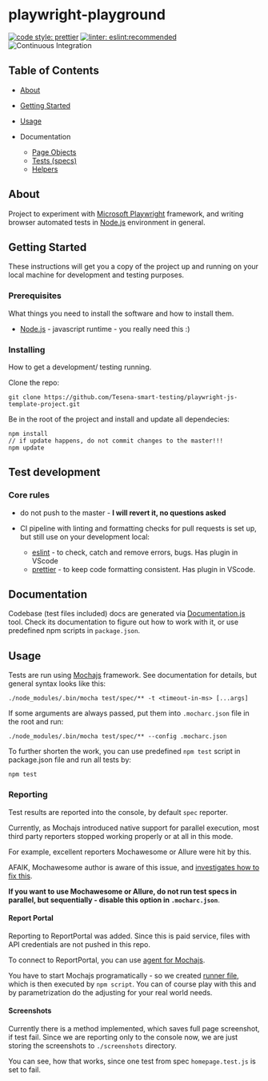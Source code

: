 # playwright-playground

[![code style: prettier](https://img.shields.io/badge/code_style-prettier-ff69b4.svg?style=flat-square)](https://github.com/prettier/prettier)
[![linter: eslint:recommended](https://img.shields.io/badge/linter-eslint:recommended-blue)](https://github.com/eslint/eslint)
![Continuous Integration](https://github.com/Tesena-smart-testing/playwright-js-template-project/workflows/Continuous%20Integration/badge.svg)

## Table of Contents

- [About](#about)
- [Getting Started](#getting_started)
- [Usage](#usage)
- Documentation

  - [Page Objects](docs/pageobjects.md)
  - [Tests (specs)](docs/spec.md)
  - [Helpers](docs/helpers.md)

## About <a name = "about"></a>

Project to experiment with [Microsoft Playwright](https://github.com/microsoft/playwright) framework, and writing browser automated tests in [Node.js](https://nodejs.org/en/) environment in general.

## Getting Started <a name = "getting_started"></a>

These instructions will get you a copy of the project up and running on your local machine for development and testing purposes.

### Prerequisites

What things you need to install the software and how to install them.

- [Node.js](https://nodejs.org/en/) - javascript runtime - you really need this :)

### Installing

How to get a development/ testing running.

Clone the repo:

```
git clone https://github.com/Tesena-smart-testing/playwright-js-template-project.git
```

Be in the root of the project and install and update all dependecies:

```
npm install
// if update happens, do not commit changes to the master!!!
npm update
```

## Test development

### Core rules

- do not push to the master - **I will revert it, no questions asked**
- CI pipeline with linting and formatting checks for pull requests is set up, but still use on your development local:

  - [eslint](https://github.com/eslint/eslint) - to check, catch and remove errors, bugs. Has plugin in VScode
  - [prettier](https://github.com/prettier/prettier) - to keep code formatting consistent. Has plugin in VScode.

## Documentation

Codebase (test files included) docs are generated via [Documentation.js](https://documentation.js.org/) tool. Check its documentation to figure out how to work with it, or use predefined npm scripts in `package.json`.

## Usage <a name = "usage"></a>

Tests are run using [Mochajs](https://mochajs.org) framework. See documentation for details, but general syntax looks like this:

```
./node_modules/.bin/mocha test/spec/** -t <timeout-in-ms> [...args]
```

If some arguments are always passed, put them into `.mocharc.json` file in the root and run:

```
./node_modules/.bin/mocha test/spec/** --config .mocharc.json
```

To further shorten the work, you can use predefined `npm test` script in package.json file and run all tests by:

```
npm test
```

### Reporting

Test results are reported into the console, by default `spec` reporter.

Currently, as Mochajs introduced native support for parallel execution, most third party reporters stopped working properly or at all in this mode.

For example, excellent reporters Mochawesome or Allure were hit by this. 

AFAIK, Mochawesome author is aware of this issue, and [investigates how to fix this](https://github.com/adamgruber/mochawesome/issues/321).

**If you want to use Mochawesome or Allure, do not run test specs in parallel, but sequentially - disable this option in `.mocharc.json`**.

#### Report Portal

Reporting to ReportPortal was added. Since this is paid service, files with API credentials are not pushed in this repo.

To connect to ReportPortal, you can use [agent for Mochajs](https://github.com/reportportal/agent-js-mocha).

You have to start Mochajs programatically - so we created [runner file](test\runners\mochaRunner.js), which is then executed by `npm script`. You can of course play with this and by parametrization do the adjusting for your real world needs.

#### Screenshots

Currently there is a method implemented, which saves full page screenshot, if test fail. Since we are reporting only to the console now, we are just storing the screenshots to `./screenshots` directory.

You can see, how that works, since one test from spec `homepage.test.js` is set to fail.
